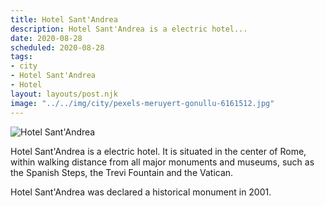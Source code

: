 ```yaml
---
title: Hotel Sant'Andrea
description: Hotel Sant'Andrea is a electric hotel...
date: 2020-08-28
scheduled: 2020-08-28
tags:
- city
- Hotel Sant'Andrea
- Hotel
layout: layouts/post.njk
image: "../../img/city/pexels-meruyert-gonullu-6161512.jpg"
---
```


![Hotel Sant'Andrea](../../img/city/pexels-meruyert-gonullu-6161512.jpg)

Hotel Sant'Andrea is a electric hotel. It is situated in the center of Rome, within walking distance from all major monuments and museums, such as the Spanish Steps, the Trevi Fountain and the Vatican.

Hotel Sant'Andrea was declared a historical monument in 2001.